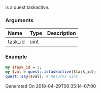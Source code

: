 is a quest taskactive.
### Arguments
**Name**|**Type**|**Description**
:---|:---|:---
task_id|uint|

### Example

```perl
my $task_id = 1;
my $val = quest::istaskactive($task_id);
quest::say($val); # Returns uint
```


Generated On 2018-04-29T00:35:14-07:00